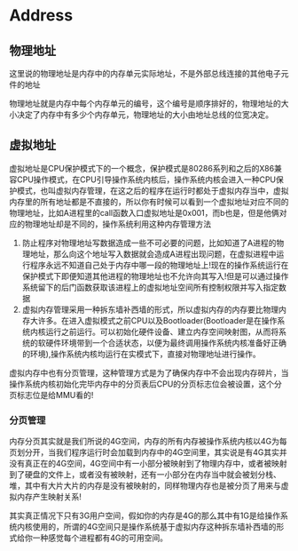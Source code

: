 # Address

## 物理地址

这里说的物理地址是内存中的内存单元实际地址，不是外部总线连接的其他电子元件的地址

物理地址就是内存中每个内存单元的编号，这个编号是顺序排好的，物理地址的大小决定了内存中有多少个内存单元，物理地址的大小由地址总线的位宽决定。

## 虚拟地址

虚拟地址是CPU保护模式下的一个概念，保护模式是80286系列和之后的X86兼容CPU操作模式，在CPU引导操作系统内核后，操作系统内核会进入一种CPU保护模式，也叫虚拟内存管理，在这之后的程序在运行时都处于虚拟内存当中，虚拟内存里的所有地址都是不直接的，所以你有时候可以看到一个虚拟地址对应不同的物理地址，比如A进程里的call函数入口虚拟地址是0x001，而b也是，但是他俩对应的物理地址却是不同的，操作系统利用这种内存管理方法

1. 防止程序对物理地址写数据造成一些不可必要的问题，比如知道了A进程的物理地址，那么向这个地址写入数据就会造成A进程出现问题，在虚拟进程中运行程序永远不知道自己处于内存中哪一段的物理地址上!现在的操作系统运行在保护模式下即便知道其他进程的物理地址也不允许向其写入!但是可以通过操作系统留下的后门函数获取该进程上的虚拟地址空间所有控制权限并写入指定数据
2. 虚拟内存管理采用一种拆东墙补西墙的形式，所以虚拟内存的内存要比物理内存大许多。在进入虚拟模式之前CPU以及Bootloader(Bootloader是在操作系统内核运行之前运行。可以初始化硬件设备、建立内存空间映射图，从而将系统的软硬件环境带到一个合适状态，以便为最终调用操作系统内核准备好正确的环境),操作系统内核均运行在实模式下，直接对物理地址进行操作。

虚拟内存中也有分页管理，这种管理方式是为了确保内存中不会出现内存碎片，当操作系统内核初始化完毕内存中的分页表后CPU的分页标志位会被设置，这个分页标志位是给MMU看的!

### 分页管理

内存分页其实就是我们所说的4G空间，内存的所有内存被操作系统内核以4G为每页划分开，当我们程序运行时会加载到内存中的4G空间里，其实说是有4G其实并没有真正在的4G空间，4G空间中有一小部分被映射到了物理内存中，或者被映射到了硬盘的文件上，或者没有被映射，还有一小部分在内存当中就会被划分栈、堆，其中有大片大片的内存是没有被映射的，同样物理内存也是被分页了用来与虚拟内存产生映射关系!

其实真正情况下只有3G用户空间，假如你的内存是4G的那么其中有1G是给操作系统内核使用的，所谓的4G空间只是操作系统基于虚拟内存这种拆东墙补西墙的形式给你一种感觉每个进程都有4G的可用空间。

